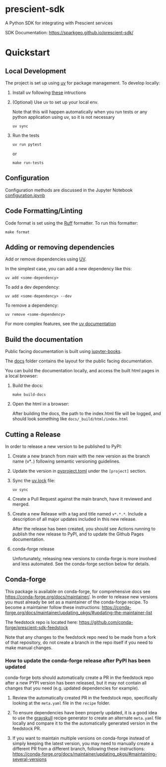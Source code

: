 # prescient-sdk

A Python SDK for integrating with Prescient services

SDK Documentation: https://sparkgeo.github.io/prescient-sdk/


# Quickstart

## Local Development

The project is set up using [uv](https://docs.astral.sh/uv/) for package management. To develop locally:

1. Install uv following [these](https://docs.astral.sh/uv/getting-started/installation/) intructions

1. (Optional) Use uv to set up your local env. 

    Note that this will happen automatically when you run tests or any python application using uv, so it is not necessary

    ```
    uv sync
    ```

1. Run the tests

    ```
    uv run pytest
    ```

    or 

    ```
    make run-tests
    ```

## Configuration

Configuration methods are discussed in the Jupyter Notebook [configuration.ipynb](./docs/examples/configuration.ipynb)

## Code Formatting/Linting

Code format is set using the [Ruff](https://docs.astral.sh/ruff/) formatter. To run this formatter:

```
make format
```

## Adding or removing dependencies

Add or remove dependencies using [UV](https://docs.astral.sh/uv/concepts/dependencies/).

In the simplest case, you can add a new dependency like this:

```
uv add <some-dependency>
```

To add a dev dependency:

```
uv add <some-dependency> --dev
```

To remove a dependency:

```
uv remove <some-dependency>
```

For more complex features, see the [uv documentation](https://docs.astral.sh/uv/)

## Build the documentation

Public facing documentation is built using [jupyter-books](https://jupyterbook.org/en/stable/intro.html).

The [docs](./docs) folder contains the layout for the public facing documentation.

You can build the documentation locally, and access the built html pages in a local browser:

1. Build the docs:

    ```
    make build-docs
    ```

1. Open the html in a browser:

    After building the docs, the path to the index.html file will be logged, and should look something like `docs/_build/html/index.html`


## Cutting a Release

In order to release a new version to be published to PyPI:

1. Create a new branch from main with the new version as the branch name (v*.*.*) following semantic versioning guidelines.

1. Update the version in [pyproject.toml](./pyproject.toml) under the `[project]` section.

1. Sync the [uv.lock](./uv.lock) file:

    ```
    uv sync
    ```

1. Create a Pull Request against the main branch, have it reviewed and merged.

1. Create a new Release with a tag and title named `v*.*.*`. Include a description of all major updates included in this new release.

    After the release has been created, you should see Actions running to publish the new release to PyPI, and to update the Github Pages documentation.

1. conda-forge release

    Unfortunately, releasing new versions to conda-forge is more involved and less automated. See the conda-forge section below for details.

    
## Conda-forge

This package is available on conda-forge, for comprehensive docs see https://conda-forge.org/docs/maintainer/. In order to release new versions you must already be set as a maintainer of the conda-forge recipe. To become a maintainer follow these instructions: https://conda-forge.org/docs/maintainer/updating_pkgs/#updating-the-maintainer-list

The feedstock repo is located here: https://github.com/conda-forge/prescient-sdk-feedstock

Note that any changes to the feedstock repo need to be made from a fork of that repository, do not create a branch in the repo itself if you need to make manual changes.

### How to update the conda-forge release after PyPI has been updated

conda-forge bots should automatically create a PR in the feedstock repo after a new PYPI version has been released, but it may not contain all changes that you need (e.g. updated dependencies for example).

1. Review the automatically created PR in the feedstock repo, specifically looking at the `meta.yaml` file in the `recipe` folder.

1. To ensure dependencies have been properly updated, it is a good idea to use the [grayskull](https://github.com/conda/grayskull) recipe generator to create an alternate `meta.yaml` file locally and compare it to the the automatically generated version in the feedstock PR.

1. If you want to maintain multiple versions on conda-forge instead of simply keeping the latest version, you may need to manually create a different PR from a different branch, following these instructions: https://conda-forge.org/docs/maintainer/updating_pkgs/#maintaining-several-versions